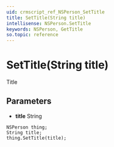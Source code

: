 ```yaml
---
uid: crmscript_ref_NSPerson_SetTitle
title: SetTitle(String title)
intellisense: NSPerson.SetTitle
keywords: NSPerson, GetTitle
so.topic: reference
---
```


# SetTitle(String title)

Title

## Parameters

* **title** String

```crmscript
NSPerson thing;
String title;
thing.SetTitle(title);
```

